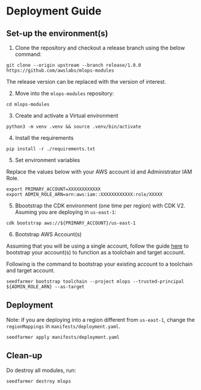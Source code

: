 # Deployment Guide

## Set-up the environment(s)

1. Clone the repository and checkout a release branch using the below command:

```
git clone --origin upstream --branch release/1.0.0 https://github.com/awslabs/mlops-modules
```
The release version can be replaced with the version of interest.

2. Move into the `mlops-modules` repository:
```
cd mlops-modules
```
3. Create and activate a Virtual environment
```
python3 -m venv .venv && source .venv/bin/activate
```
4. Install the requirements
```
pip install -r ./requirements.txt
```
5. Set environment variables

Replace the values below with your AWS account id and Administrator IAM Role.
```
export PRIMARY_ACCOUNT=XXXXXXXXXXXX
export ADMIN_ROLE_ARN=arn:aws:iam::XXXXXXXXXXXX:role/XXXXX
```

5. Bbootstrap the CDK environment (one time per region) with CDK V2. Asuming you are deploying in `us-east-1`:
```
cdk bootstrap aws://${PRIMARY_ACCOUNT}/us-east-1
```
6. Bootstrap AWS Account(s)

Assuming that you will be using a single account, follow the guide [here](https://seed-farmer.readthedocs.io/en/latest/bootstrapping.html#) to bootstrap your account(s) to function as a toolchain and target account.

Following is the command to bootstrap your existing account to a toolchain and target account.
```
seedfarmer bootstrap toolchain --project mlops --trusted-principal ${ADMIN_ROLE_ARN} --as-target
```

## Deployment

Note: if you are deploying into a region different from `us-east-1`, change the `regionMappings` in `manifests/deployment.yaml`.
```
seedfarmer apply manifests/deployment.yaml
```
## Clean-up

Do destroy all modules, run:
```
seedfarmer destroy mlops
```
